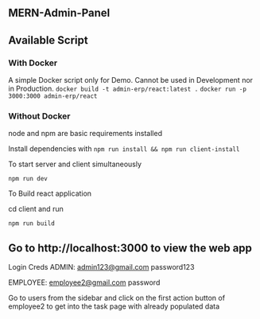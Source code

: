## MERN-Admin-Panel

## Available Script

### With Docker
A simple Docker script only for Demo. Cannot be used in Development nor in Production.
`docker build -t admin-erp/react:latest .`
`docker run -p 3000:3000 admin-erp/react`

### Without Docker
node and npm are basic requirements installed

Install dependencies with
`npm run install && npm run client-install`

To start server and client simultaneously

`npm run dev`

To Build react application

cd client and run

`npm run build`


## Go to http://localhost:3000 to view the web app

Login Creds
ADMIN:
admin123@gmail.com
password123

EMPLOYEE:
employee2@gmail.com
password

Go to users from the sidebar and click on the first action button of employee2 to get into the task page with already populated data
